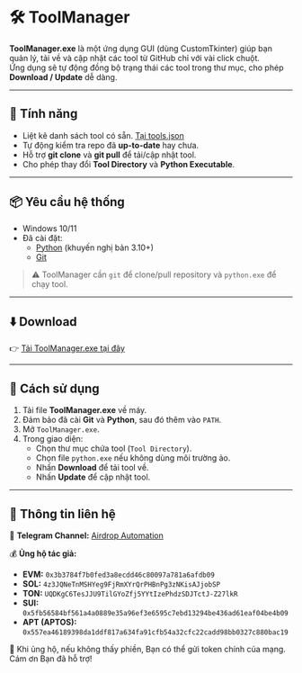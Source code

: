 # 🛠️ ToolManager

**ToolManager.exe** là một ứng dụng GUI (dùng CustomTkinter) giúp bạn quản lý, tải về và cập nhật các tool từ GitHub chỉ với vài click chuột.  
Ứng dụng sẽ tự động đồng bộ trạng thái các tool trong thư mục, cho phép **Download / Update** dễ dàng.

---

## 🚀 Tính năng
- Liệt kê danh sách tool có sẵn. [Tại tools.json](https://github.com/tranledienlam/gui_automation/blob/main/tools.json)
- Tự động kiểm tra repo đã **up-to-date** hay chưa.
- Hỗ trợ **git clone** và **git pull** để tải/cập nhật tool.
- Cho phép thay đổi **Tool Directory** và **Python Executable**.

---

## 📦 Yêu cầu hệ thống
- Windows 10/11  
- Đã cài đặt:
  - [Python](https://www.python.org/downloads/) (khuyến nghị bản 3.10+)
  - [Git](https://git-scm.com/downloads)

> ⚠️ ToolManager cần `git` để clone/pull repository và `python.exe` để chạy tool.

---

## ⬇️ Download
👉 [Tải ToolManager.exe tại đây](https://github.com/tranledienlam/gui_automation/raw/main/dist/ToolManager.exe)

---

## 🔧 Cách sử dụng
1. Tải file **ToolManager.exe** về máy.
2. Đảm bảo đã cài **Git** và **Python**, sau đó thêm vào `PATH`.
3. Mở `ToolManager.exe`.
4. Trong giao diện:
   - Chọn thư mục chứa tool (`Tool Directory`).
   - Chọn file `python.exe` nếu không dùng môi trường ảo.
   - Nhấn **Download** để tải tool về.
   - Nhấn **Update** để cập nhật tool.

---

## 🔗 Thông tin liên hệ

📢 **Telegram Channel:** [Airdrop Automation](https://t.me/+8o9ebAT9ZSFlZGNl)

💰 **Ủng hộ tác giả:**

- **EVM:** `0x3b3784f7b0fed3a8ecdd46c80097a781a6afdb09`
- **SOL:** `4z3JQNeTnMSHYeg9FjRmXYrQrPHBnPg3zNKisAJjobSP`
- **TON:** `UQDKgC6TesJJU9TilGYoZfj5YYtIzePhdzSDJTctJ-Z27lkR`
- **SUI:** `0x5fb56584bf561a4a0889e35a96ef3e6595c7ebd13294be436ad61eaf04be4b09`
- **APT (APTOS):** `0x557ea46189398da1ddf817a634fa91cfb54a32cfc22cadd98bb0327c880bac19`

🙏 Khi ủng hộ, nếu không thấy phiền, Bạn có thể gửi token chính của mạng. Cám ơn Bạn đã hỗ trợ!